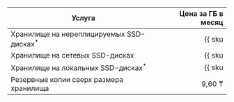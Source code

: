 | Услуга                                                            | Цена за ГБ в месяц                                                     |
| --- | --: |
| Хранилище на нереплицируемых SSD-дисках<sup>*</sup>               | {{ sku|KZT|mdb.cluster.network-ssd-nonreplicated.redis|month|string }} |
| Хранилище на сетевых SSD-дисках                                   | {{ sku|KZT|mdb.cluster.network-nvme.redis|month|string }}              |
| Хранилище на локальных SSD-дисках<sup>*</sup>                     | {{ sku|KZT|mdb.cluster.local-nvme.redis|month|string }}                |
| Резервные копии сверх размера хранилища                           | 9,60 ₸                                                                 |
